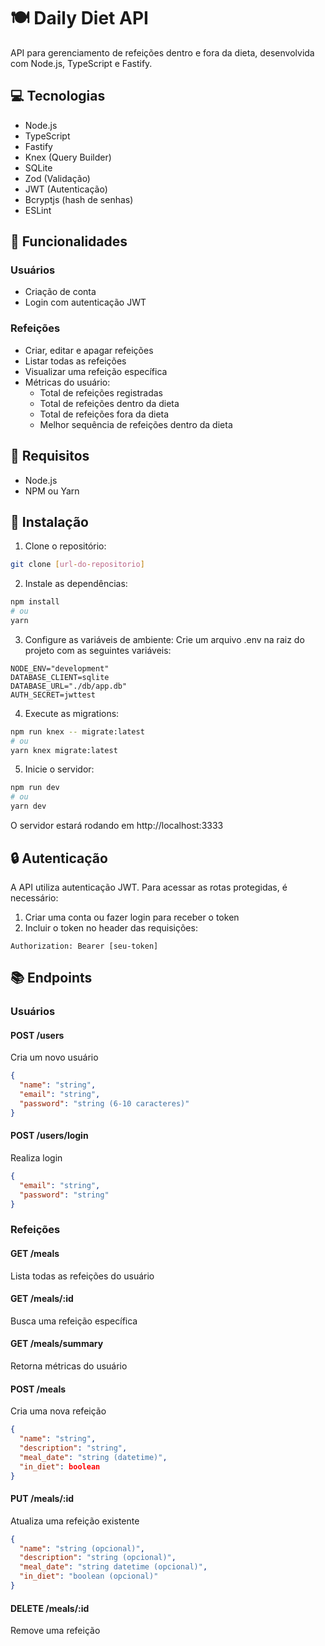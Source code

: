 # 🍽️ Daily Diet API

API para gerenciamento de refeições dentro e fora da dieta, desenvolvida com Node.js, TypeScript e Fastify.

## 💻 Tecnologias

- Node.js
- TypeScript
- Fastify
- Knex (Query Builder)
- SQLite
- Zod (Validação)
- JWT (Autenticação)
- Bcryptjs (hash de senhas)
- ESLint

## 🚀 Funcionalidades

### Usuários
- Criação de conta
- Login com autenticação JWT

### Refeições
- Criar, editar e apagar refeições
- Listar todas as refeições
- Visualizar uma refeição específica
- Métricas do usuário:
  - Total de refeições registradas
  - Total de refeições dentro da dieta
  - Total de refeições fora da dieta
  - Melhor sequência de refeições dentro da dieta

## 📝 Requisitos

- Node.js
- NPM ou Yarn

## 🔧 Instalação

1. Clone o repositório:
```bash
git clone [url-do-repositorio]
```

2. Instale as dependências:
```bash
npm install
# ou
yarn
```

3. Configure as variáveis de ambiente:
Crie um arquivo .env na raiz do projeto com as seguintes variáveis:
```env
NODE_ENV="development"
DATABASE_CLIENT=sqlite
DATABASE_URL="./db/app.db"
AUTH_SECRET=jwttest
```

4. Execute as migrations:
```bash
npm run knex -- migrate:latest
# ou
yarn knex migrate:latest
```

5. Inicie o servidor:
```bash
npm run dev
# ou
yarn dev
```
O servidor estará rodando em http://localhost:3333

## 🔒 Autenticação

A API utiliza autenticação JWT. Para acessar as rotas protegidas, é necessário:
1. Criar uma conta ou fazer login para receber o token
2. Incluir o token no header das requisições:
```
Authorization: Bearer [seu-token]
```

## 📚 Endpoints

### Usuários

#### POST /users
Cria um novo usuário
```json
{
  "name": "string",
  "email": "string",
  "password": "string (6-10 caracteres)"
}
```

#### POST /users/login
Realiza login
```json
{
  "email": "string",
  "password": "string"
}
```

### Refeições

#### GET /meals
Lista todas as refeições do usuário

#### GET /meals/:id
Busca uma refeição específica

#### GET /meals/summary
Retorna métricas do usuário

#### POST /meals
Cria uma nova refeição
```json
{
  "name": "string",
  "description": "string",
  "meal_date": "string (datetime)",
  "in_diet": boolean
}
```

#### PUT /meals/:id
Atualiza uma refeição existente
```json
{
  "name": "string (opcional)",
  "description": "string (opcional)",
  "meal_date": "string datetime (opcional)",
  "in_diet": "boolean (opcional)"
}
```

#### DELETE /meals/:id
Remove uma refeição

